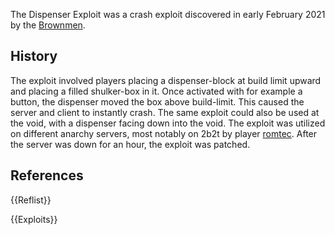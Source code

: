 The Dispenser Exploit was a crash exploit discovered in early February 2021 by the [Brownmen](https://2b2t.miraheze.org/wiki/Brownmen).

## History
The exploit involved players placing a dispenser-block at build limit upward and placing a filled shulker-box in it. Once activated with for example a button, the dispenser moved the box above build-limit. This caused the server and client to instantly crash. The same exploit could also be used at the void, with a dispenser facing down into the void. The exploit was utilized on different anarchy servers, most notably on 2b2t by player [romtec](https://2b2t.miraheze.org/wiki/romtec). After the server was down for an hour, the exploit was patched.

## References
{{Reflist}}

{{Exploits}}
